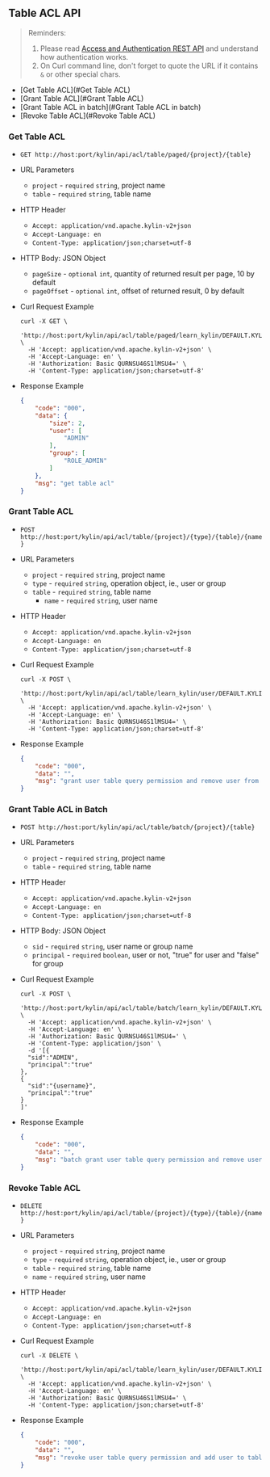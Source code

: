## Table ACL API

> Reminders:
>
> 1. Please read [Access and Authentication REST API](authentication.en.md) and understand how authentication works.
> 2. On Curl command line, don't forget to quote the URL if it contains `&` or other special chars.



* [Get Table ACL](#Get Table ACL)
* [Grant Table ACL](#Grant Table ACL)
* [Grant Table ACL in batch](#Grant Table ACL in batch)
* [Revoke Table ACL](#Revoke Table ACL)



### Get Table ACL

- `GET http://host:port/kylin/api/acl/table/paged/{project}/{table}`


- URL Parameters
  - `project` - `required` `string`, project name
  - `table` - `required` `string`, table name

- HTTP Header
  - `Accept: application/vnd.apache.kylin-v2+json`
  - `Accept-Language: en`
  - `Content-Type: application/json;charset=utf-8`


- HTTP Body: JSON Object
  - `pageSize` - `optional` `int`, quantity of returned result per page, 10 by default
  - `pageOffset` - `optional` `int`,  offset of returned result, 0 by default


- Curl Request Example

  ```shell
  curl -X GET \
    'http://host:port/kylin/api/acl/table/paged/learn_kylin/DEFAULT.KYLIN_SALES' \
    -H 'Accept: application/vnd.apache.kylin-v2+json' \
    -H 'Accept-Language: en' \
    -H 'Authorization: Basic QURNSU46S1lMSU4=' \
    -H 'Content-Type: application/json;charset=utf-8'
  ```

- Response Example

  ```JSON
  {
      "code": "000", 
      "data": {
          "size": 2, 
          "user": [
              "ADMIN"
          ], 
          "group": [
              "ROLE_ADMIN"
          ]
      }, 
      "msg": "get table acl"
  }
  ```



### Grant Table ACL

- `POST http://host:port/kylin/api/acl/table/{project}/{type}/{table}/{name}`


- URL Parameters
  - `project` - `required` `string`, project name
  - `type` - `required` `string`, operation object, ie., user or group
  - `table` - `required` `string`, table name
	* `name` - `required` `string`, user name


- HTTP Header
  - `Accept: application/vnd.apache.kylin-v2+json`
  - `Accept-Language: en`
  - `Content-Type: application/json;charset=utf-8`


- Curl Request Example

  ```shell
  curl -X POST \
    'http://host:port/kylin/api/acl/table/learn_kylin/user/DEFAULT.KYLIN_CAL_DT/ADMIN' \
    -H 'Accept: application/vnd.apache.kylin-v2+json' \
    -H 'Accept-Language: en' \
    -H 'Authorization: Basic QURNSU46S1lMSU4=' \
    -H 'Content-Type: application/json;charset=utf-8'
  ```


- Response Example

  ```JSON
  {
      "code": "000",
      "data": "",
      "msg": "grant user table query permission and remove user from table black list."
  }
  ```



### Grant Table ACL in Batch


- `POST http://host:port/kylin/api/acl/table/batch/{project}/{table}`


- URL Parameters
  - `project` - `required` `string`, project name
  - `table` - `required` `string`, table name


- HTTP Header
  - `Accept: application/vnd.apache.kylin-v2+json`
  - `Accept-Language: en`
  - `Content-Type: application/json;charset=utf-8`


- HTTP Body: JSON Object
  - `sid` - `required` `string`, user name or group name
  - `principal` - `required` `boolean`, user or not,  "true" for user and "false" for group


- Curl Request Example

  ```shell
  curl -X POST \
    'http://host:port/kylin/api/acl/table/batch/learn_kylin/DEFAULT.KYLIN_CAL_DT' \
    -H 'Accept: application/vnd.apache.kylin-v2+json' \
    -H 'Accept-Language: en' \
    -H 'Authorization: Basic QURNSU46S1lMSU4=' \
    -H 'Content-Type: application/json' \
    -d '[{
  	"sid":"ADMIN",
  	"principal":"true"
  },
  {
  	"sid":"{username}",
  	"principal":"true"
  }
  ]'
  ```

- Response Example

  ```JSON
  {
      "code": "000",
      "data": "",
      "msg": "batch grant user table query permission and remove user from table black list"
  }
  ```



### Revoke Table ACL

- `DELETE http://host:port/kylin/api/acl/table/{project}/{type}/{table}/{name}`


- URL Parameters
  - `project` - `required` `string`, project name
  - `type` - `required` `string`, operation object, ie., user or group
  - `table` - `required` `string`, table name
  - `name` - `required` `string`, user name


- HTTP Header
  - `Accept: application/vnd.apache.kylin-v2+json`
  - `Accept-Language: en`
  - `Content-Type: application/json;charset=utf-8`


- Curl Request Example

  ```shell
  curl -X DELETE \
    'http://host:port/kylin/api/acl/table/learn_kylin/user/DEFAULT.KYLIN_CAL_DT/ADMIN' \
    -H 'Accept: application/vnd.apache.kylin-v2+json' \
    -H 'Accept-Language: en' \
    -H 'Authorization: Basic QURNSU46S1lMSU4=' \
    -H 'Content-Type: application/json;charset=utf-8'
  ```


- Response Example

  ```JSON
  {
      "code": "000",
      "data": "",
      "msg": "revoke user table query permission and add user to table black list."
  }
  ```
